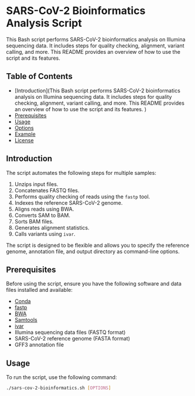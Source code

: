 # SARS-CoV-2 Bioinformatics Analysis Script

This Bash script performs SARS-CoV-2 bioinformatics analysis on Illumina sequencing data. It includes steps for quality checking, alignment, variant calling, and more. This README provides an overview of how to use the script and its features.

## Table of Contents

- [Introduction](This Bash script performs SARS-CoV-2 bioinformatics analysis on Illumina sequencing data. It includes steps for quality checking, alignment, variant calling, and more. This README provides an overview of how to use the script and its features.
)
- [Prerequisites](#prerequisites)
- [Usage](#usage)
- [Options](#options)
- [Example](#example)
- [License](#license)

## Introduction

The script automates the following steps for multiple samples:

1. Unzips input files.
2. Concatenates FASTQ files.
3. Performs quality checking of reads using the `fastp` tool.
4. Indexes the reference SARS-CoV-2 genome.
5. Aligns reads using BWA.
6. Converts SAM to BAM.
7. Sorts BAM files.
8. Generates alignment statistics.
9. Calls variants using `ivar`.

The script is designed to be flexible and allows you to specify the reference genome, annotation file, and output directory as command-line options.

## Prerequisites

Before using the script, ensure you have the following software and data files installed and available:

- [Conda](https://conda.io/)
- [fastp](https://github.com/OpenGene/fastp)
- [BWA](http://bio-bwa.sourceforge.net/)
- [Samtools](http://www.htslib.org/)
- [ivar](https://andersen-lab.github.io/ivar/html/index.html)
- Illumina sequencing data files (FASTQ format)
- SARS-CoV-2 reference genome (FASTA format)
- GFF3 annotation file

## Usage

To run the script, use the following command:

```bash
./sars-cov-2-bioinformatics.sh [OPTIONS]
